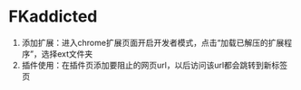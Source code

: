 # FKaddicted

1. 添加扩展：进入chrome扩展页面开启开发者模式，点击“加载已解压的扩展程序”，选择ext文件夹
2. 插件使用：在插件页添加要阻止的网页url，以后访问该url都会跳转到新标签页